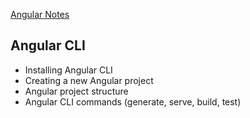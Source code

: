 [Angular Notes](/index.md)

## Angular CLI 

* Installing Angular CLI
* Creating a new Angular project
* Angular project structure
* Angular CLI commands (generate, serve, build, test)